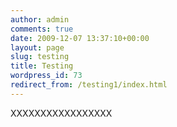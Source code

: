 ```yaml
---
author: admin
comments: true
date: 2009-12-07 13:37:10+00:00
layout: page
slug: testing
title: Testing
wordpress_id: 73
redirect_from: /testing1/index.html
---
```


XXXXXXXXXXXXXXXXX
